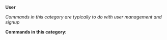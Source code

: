 **User**

*Commands in this category are typically to do with user management and signup*


**Commands in this category:**

